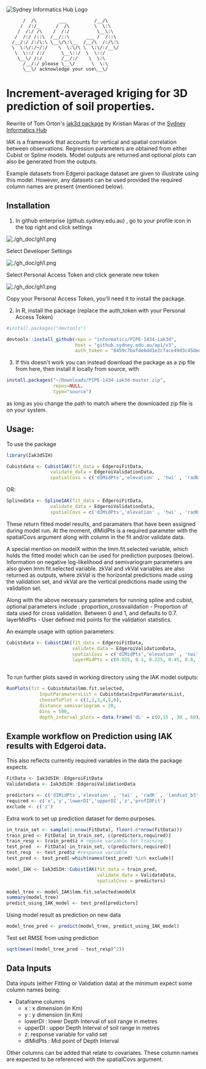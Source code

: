 ![Sydney Informatics Hub Logo](U_Sydney_Informatics_Hub_mono_300_152.png)
```
      /  /\        ___          /__/\   
     /  /:/_      /  /\         \  \:\  
    /  /:/ /\    /  /:/          \__\:\ 
   /  /:/ /::\  /__/::\      ___ /  /::\
  /__/:/ /:/\:\ \__\/\:\__  /__/\  /:/\:\
  \  \:\/:/~/:/    \  \:\/\ \  \:\/:/__\/
   \  \::/ /:/      \__\::/  \  \::/    
    \__\/ /:/       /__/:/    \  \:\    
      /__/:/ please \__\/      \  \:\   
      \__\/ acknowledge your use\__\/   
```

# Increment-averaged kriging for 3D prediction of soil properties.
Rewrite of Tom Orton's [iak3d package](https://github.com/ortont/iak3d) by Kristian Maras of the [Sydney Informatics Hub](https://www.sydney.edu.au/informatics-hub)

IAK is a framework that accounts for vertical and spatial correlation between observations. Regression parameters are obtained from either Cubist or Spline models. Model outputs are returned and optional plots can also be generated from the outputs.

Example datasets from Edgeroi package dataset are given to illustrate using
this model. However, any datasets can be used provided the required column
names are present (mentioned below). 

## Installation


1. In github enterprise (github.sydney.edu.au) , go to your profile icon in the top right and click settings

![./gh_doc/gh1.png](./gh_doc/gh1.png)

Select Developer Settings

![./gh_doc/gh1.png](./gh_doc/gh2.png)

Select Personal Access Token and click generate new token

![./gh_doc/gh1.png](./gh_doc/gh3.png)

Copy your Personal Access Token, you'll need it to install the package.

2. In R, install the package (replace the auth_token with your Personal Access Token)

```r
#install.packages("devtools")

devtools::install_github(repo = "informatics/PIPE-1434-iak3d",
                         host = "github.sydney.edu.au/api/v3", 
                         auth_token = "8459c7bafde6dd1e2cface49d3c45ded7f249g57") #replace this with your Personal Access Token!
```

3. If this doesn't work you can instead download the package as a zip file from here, then install it locally from source, with

```r
install.packages("~/Downloads/PIPE-1434-iak3d-master.zip", 
                 repos=NULL, 
                 type="source")
```
as long as you change the path to match where the downloaded zip file is on your system.


## Usage: 

To use the package

```r
library(Iak3dSIH)
```

```r
Cubistdata <- CubistIAK(fit_data = EdgeroiFitData,
                validate_data = EdgeroiValidationData, 
                spatialCovs = c('dIMidPts','elevation' , 'twi' , 'radK' , 'landsat_b3' , 'landsat_b4'))
```

OR:

```r
Splinedata <- SplineIAK(fit_data = EdgeroiFitData,
                validate_data = EdgeroiValidationData, 
                spatialCovs = c('dIMidPts','elevation' , 'twi' , 'radK' , 'landsat_b3' , 'landsat_b4'))
```

 These return fitted model results, and paramaters that have been assigned during
model run. At the moment, dIMidPts is a required parameter with the spatialCovs argument along with column in the fit and/or validate data.

A special mention on modelX within the lmm.fit.selected variable,
which holds the fitted model which can be used for prediction purposes (below). Information on negative log-likelihood and semivariogram parameters are also given lmm.fit.selected    variable. zkVal and vkVal variables are also returned as outputs, where zkVal is the horizontal predictions made using the validation set, and vkVal are the vertical predictions made using the validation set.

Along with the above necessary parameters for running spline and cubist, optional parameters include : 
proportion_crossvalidation - Proportion of data used for cross validation. Between 0 and 1, and defaults to 0.7.
layerMidPts - User defined mid points for the validation statistics. 

An example usage with option parameters:
```r
Cubistdata <- CubistIAK(fit_data = EdgeroiFitData,
                        validate_data = EdgeroiValidationData, 
                        spatialCovs = c('dIMidPts','elevation' , 'twi' , 'radK' , 'landsat_b3' , 'landsat_b4'),                             proportion_crossvalidation = 0.7, 
                        layerMidPts = c(0.025, 0.1, 0.225, 0.45, 0.8, 1.5))
                        
```

To run further plots saved in working directory using the IAK model outputs:

```r
RunPlots(fit = Cubistdata$lmm.fit.selected, 
            InputParamatersList = Cubistdata$InputParamatersList,
            chooseToPlot = c(1,2,3,4,5,6),
            distance_semivariogram = 20,
            bins = 500,
            depth_interval_plots = data.frame('dL' = c(0,15 , 30 , 60)/100 , 'dU' = c(15,30 , 60 , 90)/100))
```

## Example workflow on Prediction using IAK results with Edgeroi data.
This also reflects currently required variables in the data the package expects.
```r
FitData <- Iak3dSIH::EdgeroiFitData
ValidateData <- Iak3dSIH::EdgeroiValidationData

predictors <- c('dIMidPts','elevation' , 'twi' , 'radK' , 'landsat_b3' , 'landsat_b4')
required <- c('x','y','lowerDI','upperDI','z','profIDFit')
exclude <- c('z')
```

Extra work to set up prediction dataset for demo purposes.
```r
in_train_set <- sample(1:nrow(FitData), floor(.8*nrow(FitData)))
train_pred <- FitData[ in_train_set, c(predictors,required)]
train_resp <- train_pred$z # repose variable for training
test_pred  <- FitData[-in_train_set, c(predictors,required)]
test_resp  <- test_pred$z #response variable
test_pred <- test_pred[-which(names(test_pred) %in% exclude)] 

model_IAK <- Iak3dSIH::CubistIAK(fit_data = train_pred,
                                 validate_data = ValidateData,
                                 spatialCovs = predictors)

model_tree <- model_IAK$lmm.fit.selected$modelX
summary(model_tree)
predict_using_IAK_model <- test_pred[predictors]
```

Using model result as prediction on new data
```r
model_tree_pred <- predict(model_tree, predict_using_IAK_model) 
```

Test set RMSE from using prediction
```r
sqrt(mean((model_tree_pred - test_resp)^2))
```

## Data Inputs
Data inputs (either Fitting or Validation data) at the minimum expect some column names being:

* Dataframe columns
    + x : x dimension (in Km)
    + y : y dimension (in Km)
    + lowerDI : lower Depth Interval of soil range in metres
    + upperDI : upper Depth Interval of soil range in metres
    + z:  response variable for valid set
    + dIMidPts :  Mid point of Depth Interval

Other columns can be added that relate to covariates. These column names are expected to be referenced with the spatialCovs argument.


